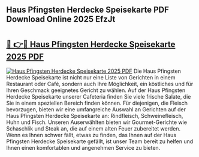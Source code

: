 ## Haus Pfingsten Herdecke Speisekarte PDF Download Online 2025 EfzJt

# <h2><a href="http://gcbcwqk.nevu.top/?p=Haus+Pfingsten+Herdecke+Speisekarte">🔗 👉🔴 Haus Pfingsten Herdecke Speisekarte 2025 PDF</a></h2>

[![Haus Pfingsten Herdecke Speisekarte 2025 PDF](https://i.imgur.com/dBaPXMq.png)](http://gcbcwqk.nevu.top/?p=Haus+Pfingsten+Herdecke+Speisekarte)
Die Haus Pfingsten Herdecke Speisekarte ist nicht nur eine Liste von Gerichten in einem Restaurant oder Café, sondern auch Ihre Möglichkeit, ein köstliches und für Ihren Geschmack geeignetes Gericht zu wählen. Auf der Haus Pfingsten Herdecke Speisekarte unserer Cafeteria finden Sie viele frische Salate, die Sie in einem speziellen Bereich finden können. Für diejenigen, die Fleisch bevorzugen, bieten wir eine umfangreiche Auswahl an Gerichten auf der Haus Pfingsten Herdecke Speisekarte an: Rindfleisch, Schweinefleisch, Huhn und Fisch. Unseren Auserwählten bieten wir Gourmet-Gerichte wie Schaschlik und Steak an, die auf einem alten Feuer zubereitet werden. Wenn es Ihnen schwer fällt, etwas zu finden, das Ihnen auf der Haus Pfingsten Herdecke Speisekarte gefällt, ist unser Team bereit zu helfen und Ihnen einen komfortablen und angenehmen Service zu bieten.
